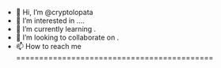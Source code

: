 - 👋 Hi, I’m @cryptolopata
- 👀 I’m interested in ....
- 🌱 I’m currently learning .
- 💞️ I’m looking to collaborate on .
- 📫 How to reach me
===========================================
